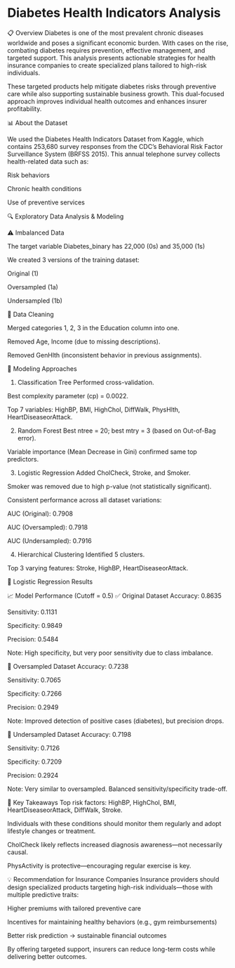 # Diabetes Health Indicators Analysis
📋 Overview
Diabetes is one of the most prevalent chronic diseases worldwide and poses a significant economic burden. With cases on the rise, combating diabetes requires prevention, effective management, and targeted support. This analysis presents actionable strategies for health insurance companies to create specialized plans tailored to high-risk individuals.

These targeted products help mitigate diabetes risks through preventive care while also supporting sustainable business growth. This dual-focused approach improves individual health outcomes and enhances insurer profitability.

📊 About the Dataset

We used the Diabetes Health Indicators Dataset from Kaggle, which contains 253,680 survey responses from the CDC’s Behavioral Risk Factor Surveillance System (BRFSS 2015). This annual telephone survey collects health-related data such as:

Risk behaviors

Chronic health conditions

Use of preventive services

🔍 Exploratory Data Analysis & Modeling

⚠️ Imbalanced Data

The target variable Diabetes_binary has 22,000 (0s) and 35,000 (1s)

We created 3 versions of the training dataset:

Original (1)

Oversampled (1a)

Undersampled (1b)

🧹 Data Cleaning

Merged categories 1, 2, 3 in the Education column into one.

Removed Age, Income (due to missing descriptions).

Removed GenHlth (inconsistent behavior in previous assignments).

🌳 Modeling Approaches

1. Classification Tree
Performed cross-validation.

Best complexity parameter (cp) = 0.0022.

Top 7 variables:
HighBP, BMI, HighChol, DiffWalk, PhysHlth, HeartDiseaseorAttack.

2. Random Forest
Best ntree = 20; best mtry = 3 (based on Out-of-Bag error).

Variable importance (Mean Decrease in Gini) confirmed same top predictors.

3. Logistic Regression
Added CholCheck, Stroke, and Smoker.

Smoker was removed due to high p-value (not statistically significant).

Consistent performance across all dataset variations:

AUC (Original): 0.7908

AUC (Oversampled): 0.7918

AUC (Undersampled): 0.7916

4. Hierarchical Clustering
Identified 5 clusters.

Top 3 varying features:
Stroke, HighBP, HeartDiseaseorAttack.

🔢 Logistic Regression Results


📈 Model Performance (Cutoff = 0.5)
✅ Original Dataset
Accuracy: 0.8635

Sensitivity: 0.1131

Specificity: 0.9849

Precision: 0.5484

Note: High specificity, but very poor sensitivity due to class imbalance.

🔁 Oversampled Dataset
Accuracy: 0.7238

Sensitivity: 0.7065

Specificity: 0.7266

Precision: 0.2949

Note: Improved detection of positive cases (diabetes), but precision drops.

🔁 Undersampled Dataset
Accuracy: 0.7198

Sensitivity: 0.7126

Specificity: 0.7209

Precision: 0.2924

Note: Very similar to oversampled. Balanced sensitivity/specificity trade-off.

📌 Key Takeaways
Top risk factors: HighBP, HighChol, BMI, HeartDiseaseorAttack, DiffWalk, Stroke.

Individuals with these conditions should monitor them regularly and adopt lifestyle changes or treatment.

CholCheck likely reflects increased diagnosis awareness—not necessarily causal.

PhysActivity is protective—encouraging regular exercise is key.

💡 Recommendation for Insurance Companies
Insurance providers should design specialized products targeting high-risk individuals—those with multiple predictive traits:

Higher premiums with tailored preventive care

Incentives for maintaining healthy behaviors (e.g., gym reimbursements)

Better risk prediction → sustainable financial outcomes

By offering targeted support, insurers can reduce long-term costs while delivering better outcomes.
